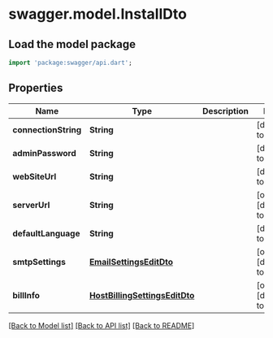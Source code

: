 # swagger.model.InstallDto

## Load the model package
```dart
import 'package:swagger/api.dart';
```

## Properties
Name | Type | Description | Notes
------------ | ------------- | ------------- | -------------
**connectionString** | **String** |  | [default to null]
**adminPassword** | **String** |  | [default to null]
**webSiteUrl** | **String** |  | [default to null]
**serverUrl** | **String** |  | [optional] [default to null]
**defaultLanguage** | **String** |  | [default to null]
**smtpSettings** | [**EmailSettingsEditDto**](EmailSettingsEditDto.md) |  | [optional] [default to null]
**billInfo** | [**HostBillingSettingsEditDto**](HostBillingSettingsEditDto.md) |  | [optional] [default to null]

[[Back to Model list]](../README.md#documentation-for-models) [[Back to API list]](../README.md#documentation-for-api-endpoints) [[Back to README]](../README.md)


